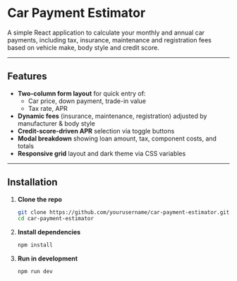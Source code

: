 # Car Payment Estimator

A simple React application to calculate your monthly and annual car payments, including tax, insurance, maintenance and registration fees based on vehicle make, body style and credit score.

---

## Features

- **Two-column form layout** for quick entry of:
  - Car price, down payment, trade-in value
  - Tax rate, APR
- **Dynamic fees** (insurance, maintenance, registration) adjusted by manufacturer & body style
- **Credit-score-driven APR** selection via toggle buttons
- **Modal breakdown** showing loan amount, tax, component costs, and totals
- **Responsive grid** layout and dark theme via CSS variables

---

## Installation

1. **Clone the repo**  
   ```bash
   git clone https://github.com/yourusername/car-payment-estimator.git
   cd car-payment-estimator

2. **Install dependencies**
    ```bash
    npm install

3. **Run in development**
    ```bash
    npm run dev